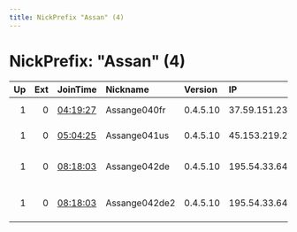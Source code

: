 ```yaml
---
title: NickPrefix "Assan" (4)
---
```


# NickPrefix: "Assan" (4)

|   Up |   Ext | JoinTime                                                                                            | Nickname      | Version   | IP             | AS                        | CC   |   ORp |   Dirp | OS    | Contact                            |   eFamMembers |
|-----:|------:|:----------------------------------------------------------------------------------------------------|:--------------|:----------|:---------------|:--------------------------|:-----|------:|-------:|:------|:-----------------------------------|--------------:|
|    1 |     0 | [04:19:27](https://metrics.torproject.org/rs.html#details/11582341989B186E176D58362F1224D28BA4C9F9) | Assange040fr  | 0.4.5.10  | 37.59.151.233  | OVH SAS                   | fr   |  9001 |   9011 | Linux | BMTY90VKYRQPUJZOTH @ Safe-mail.net |            15 |
|    1 |     0 | [05:04:25](https://metrics.torproject.org/rs.html#details/3BC258C20BBB8094C12DA7CB982B36D1502FAC3C) | Assange041us  | 0.4.5.10  | 45.153.219.237 | DEDIPATH-LLC              | us   |  9001 |   9011 | Linux | BMTY90VKYRQPUJZOTH @ Safe-mail.net |            13 |
|    1 |     0 | [08:18:03](https://metrics.torproject.org/rs.html#details/54D1F9D1EE2CBC48F8F4BBF9CF0A0E7ED45FE6B7) | Assange042de  | 0.4.5.10  | 195.54.33.64   | Leaseweb Deutschland GmbH | de   |  9001 |   9011 | Linux | BMTY90VKYRQPUJZOTH @ Safe-mail.net |            15 |
|    1 |     0 | [08:18:03](https://metrics.torproject.org/rs.html#details/444BE8642391627632AB9C192E70F7ED1253E0E4) | Assange042de2 | 0.4.5.10  | 195.54.33.64   | Leaseweb Deutschland GmbH | de   |  9201 |   9211 | Linux | BMTY90VKYRQPUJZOTH @ Safe-mail.net |            15 |
